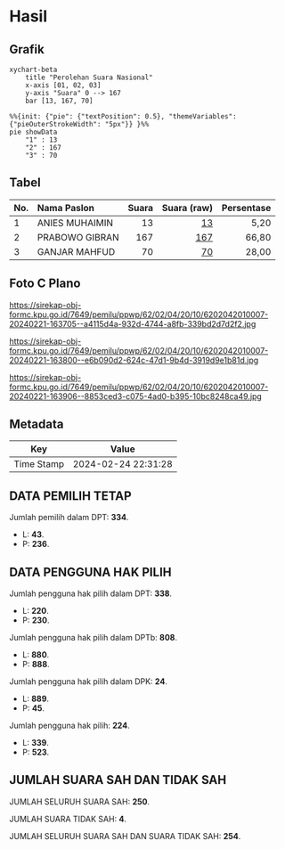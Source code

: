 # Hasil

## Grafik

```mermaid
xychart-beta
    title "Perolehan Suara Nasional"
    x-axis [01, 02, 03]
    y-axis "Suara" 0 --> 167
    bar [13, 167, 70]
```

```mermaid
%%{init: {"pie": {"textPosition": 0.5}, "themeVariables": {"pieOuterStrokeWidth": "5px"}} }%%
pie showData
    "1" : 13
    "2" : 167
    "3" : 70
```

## Tabel

| No. | Nama Paslon    | Suara | Suara (raw) | Persentase |
|:--- |:-------------- | -----:| -----------:| ----------:|
| 1   | ANIES MUHAIMIN | 13    | [13][p-1]   | 5,20       |
| 2   | PRABOWO GIBRAN | 167   | [167][p-2]  | 66,80      |
| 3   | GANJAR MAHFUD  | 70    | [70][p-3]   | 28,00      |


[p-1]: https://github.com/gigit-pemilu/pemilu-2024/blob/main/pilpres/hitung-suara/sub/62-kalimantan-tengah/sub/02-kotawaringin-timur/sub/04-parenggean/sub/2010-mekar-jaya/sub/007-tps/sub/paslon-1.txt
[p-2]: https://github.com/gigit-pemilu/pemilu-2024/blob/main/pilpres/hitung-suara/sub/62-kalimantan-tengah/sub/02-kotawaringin-timur/sub/04-parenggean/sub/2010-mekar-jaya/sub/007-tps/sub/paslon-2.txt
[p-3]: https://github.com/gigit-pemilu/pemilu-2024/blob/main/pilpres/hitung-suara/sub/62-kalimantan-tengah/sub/02-kotawaringin-timur/sub/04-parenggean/sub/2010-mekar-jaya/sub/007-tps/sub/paslon-3.txt

## Foto C Plano

https://sirekap-obj-formc.kpu.go.id/7649/pemilu/ppwp/62/02/04/20/10/6202042010007-20240221-163705--a4115d4a-932d-4744-a8fb-339bd2d7d2f2.jpg

https://sirekap-obj-formc.kpu.go.id/7649/pemilu/ppwp/62/02/04/20/10/6202042010007-20240221-163800--e6b090d2-624c-47d1-9b4d-3919d9e1b81d.jpg

https://sirekap-obj-formc.kpu.go.id/7649/pemilu/ppwp/62/02/04/20/10/6202042010007-20240221-163906--8853ced3-c075-4ad0-b395-10bc8248ca49.jpg


## Metadata

| Key        | Value               |
| ---------- | ------------------- |
| Time Stamp | 2024-02-24 22:31:28 |


## DATA PEMILIH TETAP

Jumlah pemilih dalam DPT: **334**.
 * L: **43**.
 * P: **236**.

## DATA PENGGUNA HAK PILIH

Jumlah pengguna hak pilih dalam DPT: **338**.
 * L: **220**.
 * P: **230**.

Jumlah pengguna hak pilih dalam DPTb: **808**.
 * L: **880**.
 * P: **888**.

Jumlah pengguna hak pilih dalam DPK: **24**.
 * L: **889**.
 * P: **45**.

Jumlah pengguna hak pilih: **224**.
 * L: **339**.
 * P: **523**.

## JUMLAH SUARA SAH DAN TIDAK SAH

JUMLAH SELURUH SUARA SAH: **250**.

JUMLAH SUARA TIDAK SAH: **4**.

JUMLAH SELURUH SUARA SAH DAN SUARA TIDAK SAH: **254**.


